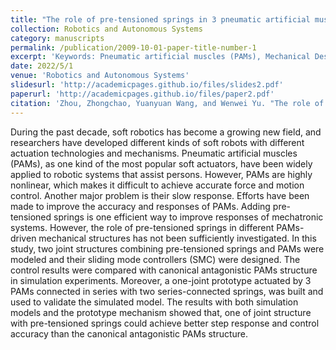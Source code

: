 ```yaml
---
title: "The role of pre-tensioned springs in 3 pneumatic artificial muscles driven joint mechanisms with sliding mode controllers"
collection: Robotics and Autonomous Systems
category: manuscripts
permalink: /publication/2009-10-01-paper-title-number-1
excerpt: 'Keywords: Pneumatic artificial muscles (PAMs), Mechanical Design, sliding mode control(SMC)'
date: 2022/5/1
venue: 'Robotics and Autonomous Systems'
slidesurl: 'http://academicpages.github.io/files/slides2.pdf'
paperurl: 'http://academicpages.github.io/files/paper2.pdf'
citation: 'Zhou, Zhongchao, Yuanyuan Wang, and Wenwei Yu. "The role of pre-tensioned springs in 3 pneumatic artificial muscles driven joint mechanisms with sliding mode controllers." Robotics and Autonomous Systems 151 (2022): 104017.'
---
```



During the past decade, soft robotics has become a growing new field, and researchers have developed different kinds of soft robots with different actuation technologies and mechanisms. Pneumatic artificial muscles (PAMs), as one kind of the most popular soft actuators, have been widely applied to robotic systems that assist persons. However, PAMs are highly nonlinear, which makes it difficult to achieve accurate force and motion control. Another major problem is their slow response. Efforts have been made to improve the accuracy and responses of PAMs. Adding pre-tensioned springs is one efficient way to improve responses of mechatronic systems. However, the role of pre-tensioned springs in different PAMs-driven mechanical structures has not been sufficiently investigated. In this study, two joint structures combining pre-tensioned springs and PAMs were modeled and their sliding mode controllers (SMC) were designed. The control results were compared with canonical antagonistic PAMs structure in simulation experiments. Moreover, a one-joint prototype actuated by 3 PAMs connected in series with two series-connected springs, was built and used to validate the simulated model. The results with both simulation models and the prototype mechanism showed that, one of joint structure with pre-tensioned springs could achieve better step response and control accuracy than the canonical antagonistic PAMs structure.

